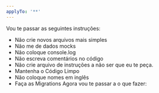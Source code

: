 ```yaml
---
applyTo: '**'
---
```

Vou te passar as seguintes instruções:
- Não crie novos arquivos mais simples
- Não me de dados mocks
- Não coloque console.log
- Não escreva comentários no código
- Não crie arquivo de instruções a não ser que eu te peça.
- Mantenha o Código Limpo
- Não coloque nomes em inglês
- Faça as Migrations
Agora vou te passar a o que fazer: